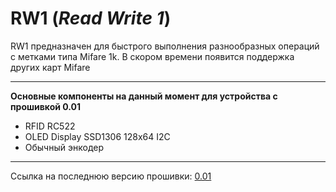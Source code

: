 # RW1 (___Read Write 1___)
RW1 предназначен для быстрого выполнения разнообразных операций с метками типа Mifare 1k. В скором времени появится поддержка других карт Mifare
______
**Основные компоненты на данный момент для устройства с прошивкой 0.01**<ul>
<li>RFID RC522</li>
<li>OLED Display SSD1306 128x64 I2C</li>
<li>Обычный энкодер</li>
</ul>	
<hr>
Ссылка на последнюю версию прошивки: <a href="">0.01</a>
